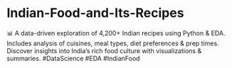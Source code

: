 # Indian-Food-and-Its-Recipes
📊 A data-driven exploration of 4,200+ Indian recipes using Python &amp; EDA. Includes analysis of cuisines, meal types, diet preferences &amp; prep times. Discover insights into India’s rich food culture with visualizations &amp; summaries. #DataScience #EDA #IndianFood
